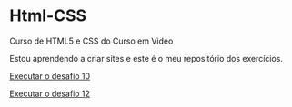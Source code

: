 # Html-CSS
 Curso de HTML5 e CSS do Curso em Video

 Estou aprendendo a criar sites e este é o meu repositório dos exercícios.

<a href="https://juninho15830.github.io/Html-CSS/Desafios/des010/pacote-projeto-d010/#">Executar o desafio 10 </a>

<a href="https://juninho15830.github.io/Html-CSS/Desafios/des012/pacote-d012/#">Executar o desafio 12 </a>